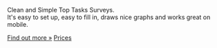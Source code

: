 Clean and Simple Top Tasks Surveys.<br/>
It's easy to set up, easy to fill in, draws nice graphs and works great on mobile.

<div class="pull-right">
	<a href="/home/about" class="btn btn-lg btn-primary">Find out more &raquo;</a>
	<a href="/home/hosted" class="btn btn-lg btn-success">Prices</a>
</div>
<div class="clearfix"></div>
